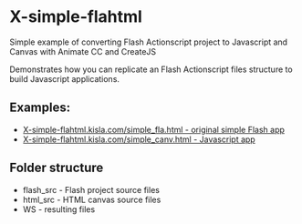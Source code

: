 # X-simple-flahtml
Simple example of converting Flash Actionscript project to Javascript and Canvas with Animate CC and CreateJS

Demonstrates how you can replicate an Flash Actionscript files structure to build Javascript applications.

## Examples:
- [X-simple-flahtml.kisla.com/simple_fla.html - original simple Flash app](http://X-simple-flahtml.kisla.com/simple_fla.html "X-simple-flahtml.kisla.com/simple_fla.html")
- [X-simple-flahtml.kisla.com/simple_canv.html - Javascript app](http://X-simple-flahtml.kisla.com/simple_canv.html "X-simple-flahtml.kisla.com/simple_canv.html")

## Folder structure
- flash_src - Flash project source files
- html_src - HTML canvas source files
- WS - resulting files
